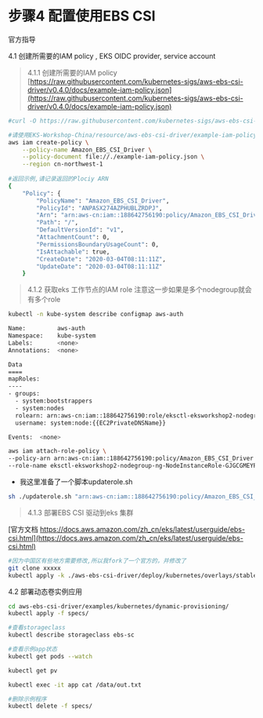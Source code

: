 # 步骤4 配置使用EBS CSI

官方指导

4.1 创建所需要的IAM policy , EKS OIDC provider, service account


> 4.1.1 创建所需要的IAM policy
[https://raw.githubusercontent.com/kubernetes-sigs/aws-ebs-csi-driver/v0.4.0/docs/example-iam-policy.json](https://raw.githubusercontent.com/kubernetes-sigs/aws-ebs-csi-driver/v0.4.0/docs/example-iam-policy.json)

```bash
#curl -O https://raw.githubusercontent.com/kubernetes-sigs/aws-ebs-csi-driver/v0.4.0/docs/example-iam-policy.json

#请使用EKS-Workshop-China/resource/aws-ebs-csi-driver/example-iam-policy.json
aws iam create-policy \
    --policy-name Amazon_EBS_CSI_Driver \
    --policy-document file://./example-iam-policy.json \
    --region cn-northwest-1
        
#返回示例,请记录返回的Plociy ARN
{
    "Policy": {
        "PolicyName": "Amazon_EBS_CSI_Driver",
        "PolicyId": "ANPASX274AZPHUBLZRDPJ",
        "Arn": "arn:aws-cn:iam::188642756190:policy/Amazon_EBS_CSI_Driver",
        "Path": "/",
        "DefaultVersionId": "v1",
        "AttachmentCount": 0,
        "PermissionsBoundaryUsageCount": 0,
        "IsAttachable": true,
        "CreateDate": "2020-03-04T08:11:11Z",
        "UpdateDate": "2020-03-04T08:11:11Z"
    }
```
    
> 4.1.2 获取eks 工作节点的IAM role
注意这一步如果是多个nodegroup就会有多个role

```bash
kubectl -n kube-system describe configmap aws-auth

Name:         aws-auth
Namespace:    kube-system
Labels:       <none>
Annotations:  <none>

Data
====
mapRoles:
----
- groups:
  - system:bootstrappers
  - system:nodes
  rolearn: arn:aws-cn:iam::188642756190:role/eksctl-eksworkshop2-nodegroup-ng-NodeInstanceRole-GJGCGMEYPL5P
  username: system:node:{{EC2PrivateDNSName}}

Events:  <none>

aws iam attach-role-policy \
--policy-arn arn:aws-cn:iam::188642756190:policy/Amazon_EBS_CSI_Driver \
--role-name eksctl-eksworkshop2-nodegroup-ng-NodeInstanceRole-GJGCGMEYPL5P
```

* 我这里准备了一个脚本updaterole.sh
```bash
sh ./updaterole.sh "arn:aws-cn:iam::188642756190:policy/Amazon_EBS_CSI_Driver"
```

> 4.1.3 部署EBS CSI 驱动到eks 集群

[官方文档 https://docs.aws.amazon.com/zh_cn/eks/latest/userguide/ebs-csi.html](https://docs.aws.amazon.com/zh_cn/eks/latest/userguide/ebs-csi.html)

```bash
#因为中国区有些地方需要修改,所以我fork了一个官方的，并修改了
git clone xxxxx
kubectl apply -k ./aws-ebs-csi-driver/deploy/kubernetes/overlays/stable

```
4.2 部署动态卷实例应用

```bash
cd aws-ebs-csi-driver/examples/kubernetes/dynamic-provisioning/
kubectl apply -f specs/

#查看storageclass
kubectl describe storageclass ebs-sc

#查看示例app状态
kubectl get pods --watch

kubectl get pv

kubectl exec -it app cat /data/out.txt

#删除示例程序
kubectl delete -f specs/
```